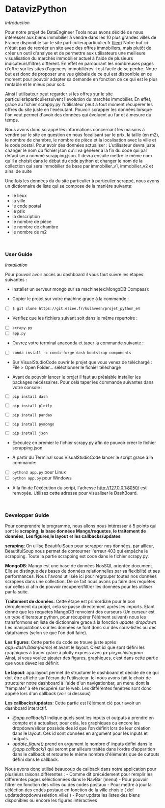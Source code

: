 # DatavizPython

*Introduction* 

Pour notre projet de DataEngineer Tools nous avons décidé de nous intéresser aux biens immobilier à vendre dans les 10 plus grandes villes de France disponible sur le site particulieraparticulier.fr ([lien](https://www.pap.fr/annonce/vente-maisons-paris-75-g439)) 
Notre but ici n'était pas de recréer un site avec des offres immobiliers, mais plutôt de créer un outil d'analyse et de permettre aux utilisateurs une meilleure visualisation du marchés immobilier actuel à l'aide de plusieurs indicateurs/filtres différent.
En effet en parcourant les nombreuses pages d'offre sur les sites d'agences immobilières il est facile de se perdre. Notre but est donc de proposer une vue globale de ce qui est disponible en ce moment pour pouvoir adapter sa demande en fonction de ce qui est le plus rentable et le mieux pour soit.

Ainsi l'utilisateur peut regarder si les offres sur le site particulieràparticuliersuivent l'évolution du marchés immobilier. En effet, grâce au fichier scrappy.py l'utilisateur peut à tout moment récupérer les offres du site juste en l'exécutant.
Pouvoir scrapper les données lorsque l'on veut permet d'avoir des données qui évoluent au fur et à mesure du temps.

Nous avons donc scrappé les informations concernant les maisons à vendre sur le site en question en nous focalisant sur le prix, la taille (en m2), le nombre de chambre, le nombre de pièce et la localisation avec la ville et le code postal.
Pour avoir des données actualiser :
L'utilisateur devra juste changer le nom du fichier json qu'il va générer a la fin du code qui par défaut sera nommé scrapping.json.
Il devra ensuite mettre le même nom qu'il a choisit dans le début du code python et changer le nom de la collection qui sera immobilier de base par immobilier_v1, immobilier_v2 et ainsi de suite

Une fois les données du du site particulier à particulier scrappé, nous avons un dictionnaire de liste qui se compose de la manière suivante:
-    le lieux
-    la ville
-    le code postal
-    le prix
-    la description
-    le nombre de pièce
-    le nombre de chambre
-    le nombre de m2

<br>


### User Guide

*Installation*

Pour pouvoir avoir accès au dashboard il vaus faut suivre les étapes suivantes : 

*  installer un serveur mongo sur sa machine(ex:MongoDB Compass):

*  Copier le projet sur votre machine grace à la commande :

* [ ]  `$ git clone https://git.esiee.fr/kulaveen/projet_python_e4`

* Verifiez que les fichiers suivant soit dans le même repertoire : 

* [ ]  `scrapy.py`
* [ ]  `app.py`

* Ouvrez votre terminal anaconda et taper la commande suivante : 

* [ ]  `conda install -c conda-forge dash-bootstrap-components`

*  Sur VisualStudioCode ouvrir le projet que vous venez de téléchargé : File > Open Folder... séléctionner le fichier téléchargé

* Avant de pouvoir lancer le projet il faut au préalable installer les packages nécéssaires. Pour cela taper les commande suivantes dans votre console : 

* [ ]  `pip install dash`

* [ ]   `pip install plotly`

* [ ]  `pip install pandas`

* [ ]  `pip install pymongo`

* [ ]  `pip install json`

* Exécutez en premier le fichier scrapy.py afin de pouvoir créer le fichier scrapping.json


* A partir du Terminal sous VisualStudioCode lancer le script grace à la commande:

* [ ] `python3 app.py` pour Linux
* [ ] `python app.py`  pour Windows

* A la fin de l'éxécution du script, l'adresse http://127.0.0.1:8050/ est renvoyée. Utilisez cette adresse pour visualiser le DashBoard.


<br>


### Developper Guide

Pour comprendre le programme, nous allons nous intéresser à 5 points qui sont le **scraping**, **la base données Mango/requetes**, **le traitement de données**, **Les figures**,**le layout** et **les callbacks/updates**.

**scraping**: 
On uilise BeautifulSoup pour scrapper nos données, par ailleur, BeautifulSoup nous permet de contourner l'erreur 403 qui empêche le scrapping.
Toute la partie scrapping est codé dans le fichier scrapy.py.

**MongoDB**: 
Mango est une base de données NosSQL orientée document. Elle se distingue des bases de données relationnelles par sa flexibilité et ses performances.
Nous l'avons utilisée ici pour regrouper toutes nos données scrapées dans une collection. De ce fait nous avons pu faire des requêtes sur celles ci afin de pouvoir recuperer/filtrer les données pour les utiliser par la suite.

**Traitement de données**:
Cette étape est primordiale pour le bon déroulement du projet, cela se passe directement après les imports.
Etant donné que les requetes MangoDB renvoient des curseurs (Un curseur est un type d'iterateur python, pour récupérer l'élément suivant) nous les transformons en liste de dictionnaire grace à la fonction *update_dropdown*. Les manipulations sur les données se font donc sur des sous-listes ou des dataframes (selon se que l'on doit faire). 

**Les figures**:
Cette partie du code se trouve juste après *app=dash.Dash(_name_)*  et avant le layout. C’est ici que sont défini les graphiques à tracer grâce à plotly express avec *px.pie*,*px.histogram*   
Ainsi, si vous voulez ajouter des figures, graphiques, c’est dans cette partie que vous devez les définir.

**Le layout**:
app.layout permet de structurer le dashboard et décide de ce qui doit être affiché sur l’écran de l’utilisateur.
Ici nous avons fait le choix de structurer notre dashboard à l'aide d'un navigationbar, un menu dont la "template" à été récupéré sur le web.
Les différentes fenêtres sont donc appélé lors d'un callback (voir ci dessous) 

**Les callbacks/updates**:
Cette partie est l’élément clé pour avoir un dashboard interactif.
- *@app.callback()* indique quels sont les inputs et outputs à prendre en compte et à actualiser, pour cela, les graphiques ou encore les dropdown/slider possède des id que l’on définit lors de leur création dans le layout. Ces id sont données en argument pour les inputs et outputs.
- *update_figure()* prend en argument le nombre d' inputs défini dans le *@app.callback()* qui seront par ailleurs traités dans l’ordre d’apparition dans le callback et retourne le même nombre d'éléments que de outputs défini dans le callback.

Nous avons donc utilisé beaucoup de callback dans notre application pour plusieurs raisons différentes : 
    - Comme dit précédement pour remplir les différentes pages séléctionnées dans le NavBar (menu) 
    - Pour pouvoir filtrer en fonction des villes ou des codes postaux 
    - Pour mettre à jour la séléction des codes postaux en fonction de la ville choisie ( def updatedropdown(seletion_ville) )
    - Pour update les listes des biens disponibles ou encore les figures intéractives 

